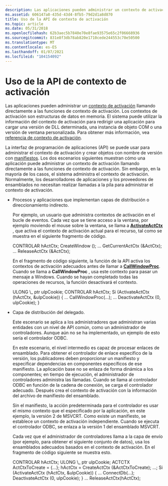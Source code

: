 ```yaml
---
description: Las aplicaciones pueden administrar un contexto de activación llamando directamente a las funciones de contexto de activación.
ms.assetid: 606147a8-435d-43d4-8fb5-79d2d1a8d870
title: Uso de la API de contexto de activación
ms.topic: article
ms.date: 05/31/2018
ms.openlocfilehash: 62b3aec5b7840e70e8fae93575e65c2f06668936
ms.sourcegitcommit: 831e8f3db78ab820e1710cede244553c70e50500
ms.translationtype: MT
ms.contentlocale: es-ES
ms.lasthandoff: 01/07/2021
ms.locfileid: "104154092"
---
```

# <a name="using-the-activation-context-api"></a>Uso de la API de contexto de activación

Las aplicaciones pueden administrar un [contexto de activación](activation-contexts.md) llamando directamente a las funciones de contexto de activación. Los contextos de activación son estructuras de datos en memoria. El sistema puede utilizar la información del contexto de activación para redirigir una aplicación para cargar una versión de DLL determinada, una instancia de objeto COM o una versión de ventana personalizada. Para obtener más información, vea [referencia de contexto de activación](activation-context-reference.md).

La interfaz de programación de aplicaciones (API) se puede usar para administrar el contexto de activación y crear objetos con nombre de versión con [manifiestos](manifests.md). Los dos escenarios siguientes muestran cómo una aplicación puede administrar un contexto de activación llamando directamente a las funciones de contexto de activación. Sin embargo, en la mayoría de los casos, el sistema administra el contexto de activación. Normalmente, los desarrolladores de aplicaciones y los proveedores de ensamblados no necesitan realizar llamadas a la pila para administrar el contexto de activación.

-   Procesos y aplicaciones que implementan capas de distribución o direccionamiento indirecto.

    Por ejemplo, un usuario que administra contextos de activación en el bucle de eventos. Cada vez que se tiene acceso a la ventana, por ejemplo moviendo el mouse sobre la ventana, se llama a [**ActivateActCtx**](/windows/desktop/api/Winbase/nf-winbase-activateactctx) , que activa el contexto de activación actual para el recurso, tal como se muestra en el siguiente fragmento de código.

    <dl> CONTROLAR hActCtx;  
    CreateWindow ();  
    ...  
    GetCurrentActCtx (&ActCtx);  
    ...  
    ReleaseActCtx (&ActCtx);  
    </dl>

    En el fragmento de código siguiente, la función de la API activa los contextos de activación adecuados antes de llamar a [**CallWindowProc**](/windows/win32/api/winuser/nf-winuser-callwindowproca). Cuando se llama a **CallWindowProc** , usa este contexto para pasar un mensaje a Windows. Cuando se hayan completado todas las operaciones de recursos, la función desactivará el contexto.

    <dl> ULONG \_ ptr ulpCookie;  
    CONTROLAR hActCtx;  
    Si (ActivateActCtx (hActCtx, &ulpCookie))  
    {  
    ...  
    CallWindowProc(...);  
    ...  
    DeactivateActCtx (0, ulpCookie);  
    }  
    </dl>

-   Capa de distribución del delegado.

    Este escenario se aplica a los administradores que administran varias entidades con un nivel de API común, como un administrador de controladores. Aunque aún no se ha implementado, un ejemplo de esto sería el controlador ODBC.

    En este escenario, el nivel intermedio es capaz de procesar enlaces de ensamblado. Para obtener el controlador de enlace específico de la versión, los publicadores deben proporcionar un manifiesto y especificar dependencias en componentes específicos de ese manifiesto. La aplicación base no se enlaza de forma dinámica a los componentes; en tiempo de ejecución, el administrador de controladores administra las llamadas. Cuando se llama al controlador ODBC en función de la cadena de conexión, se carga el controlador adecuado. Después crea el contexto de activación con la información del archivo de manifiesto del ensamblado.

    Sin el manifiesto, la acción predeterminada para el controlador es usar el mismo contexto que el especificado por la aplicación, en este ejemplo, la versión 2 de MSVCRT. Como existe un manifiesto, se establece un contexto de activación independiente. Cuando se ejecuta el controlador ODBC, se enlaza a la versión 1 del ensamblado MSVCRT.

    Cada vez que el administrador de controladores llama a la capa de envío (por ejemplo, para obtener el siguiente conjunto de datos), usa los ensamblados adecuados basados en el contexto de activación. En el fragmento de código siguiente se muestra esto.

    <dl> CONTROLAR hActCtx;  
    ULONG \_ ptr ulpCookie;  
    ACTCTX ActCtxToCreate = {...};  
    hActCtx = CreateActCtx (&ActCtxToCreate);  
    ...;  
    Si (ActivateActCtx (hActCtx, &ulpCookie))  
    {  
    ...  
    ConnectDb(...);  
    DeactivateActCtx (0, ulpCookie);  
    }  
    ...  
    ReleaseActCtx(hActCtx);  
    </dl>

 

 
